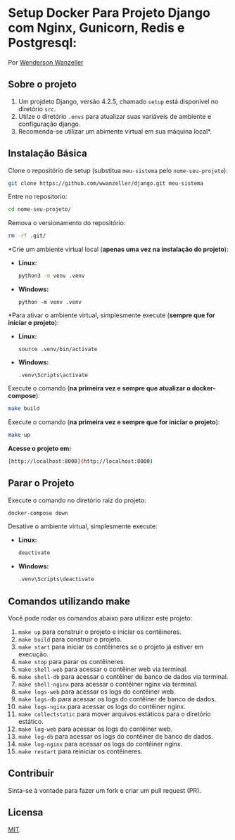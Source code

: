 # Setup Docker Para Projeto Django com Nginx, Gunicorn, Redis e Postgresql:
Por [Wenderson Wanzeller](https://www.linkedin.com/in/wenderson-wanzeller/)

## Sobre o projeto
1. Um projdeto Django, versão 4.2.5, chamado `setup` está disponível no diretório `src`. 
2. Utilze o diretório `.envs` para atualizar suas variáveis de ambiente e configuração django.
3. Recomenda-se utilizar um abimente virtual em sua máquina local*.

## Instalação Básica
Clone o repositório de setup (substitua `meu-sistema` pelo `nome-seu-projeto`):
```sh
git clone https://github.com/wwanzeller/django.git meu-sistema
```
Entre no repositorio:
```sh
cd nome-seu-projeto/
```
Remova o versionamento do repositório:
```sh
rm -rf .git/
```
*Crie um ambiente virtual local (**apenas uma vez na instalação do projeto**):
  - **Linux:** 
    ```sh
    python3 -m venv .venv
    ```
  - **Windows:**
    ```
    python -m venv .venv
    ```
*Para ativar o ambiente virtual, simplesmente execute (**sempre que for iniciar o projeto**):
  - **Linux:** 
    ```
    source .venv/bin/activate
    ```
  - **Windows:**
    ```
    .venv\Scripts\activate
Execute o comando (**na primeira vez e sempre que atualizar o docker-compose**):
```sh
make build
```
Execute o comando (**na primeira vez e sempre que for iniciar o projeto**):
```sh
make up
```
**Acesse o projeto em:**
```sh 
[http://localhost:8000](http://localhost:8000)
```
## Parar o Projeto
Execute o comando no diretório raiz do projeto:
```sh
docker-compose down
```
Desative o ambiente virtual, simplesmente execute:
  - **Linux:**
    ```sh
    deactivate
    ```
  - **Windows:**
    ```sh
    .venv\Scripts\deactivate
    ```

## Comandos utilizando make
Você pode rodar os comandos abaixo para utilizar este projeto:
1. `make up` para construir o projeto e iniciar os contêineres.
2. `make build` para construir o projeto.
3. `make start` para iniciar os contêineres se o projeto já estiver em execução.
4. `make stop` para parar os contêineres.
5. `make shell-web` para acessar o contêiner web via terminal.
6. `make shell-db` para acessar o contêiner de banco de dados via terminal.
7. `make shell-nginx` para acessar o contêiner nginx via terminal.
8. `make logs-web` para acessar os logs do contêiner web.
9. `make logs-db` para acessar os logs do contêiner de banco de dados.
10. `make logs-nginx` para acessar os logs do contêiner nginx.
11. `make collectstatic` para mover arquivos estáticos para o diretório estático.
12. `make log-web` para acessar os logs do contêiner web.
13. `make log-db` para acessar os logs do contêiner de banco de dados.
14. `make log-nginx` para acessar os logs do contêiner nginx.
15. `make restart` para reiniciar os contêineres.

## Contribuir
Sinta-se à vontade para fazer um fork e criar um pull request (PR).

## Licensa
[MIT](https://github.com/wwanzeller/docker/blob/master/LICENSE).